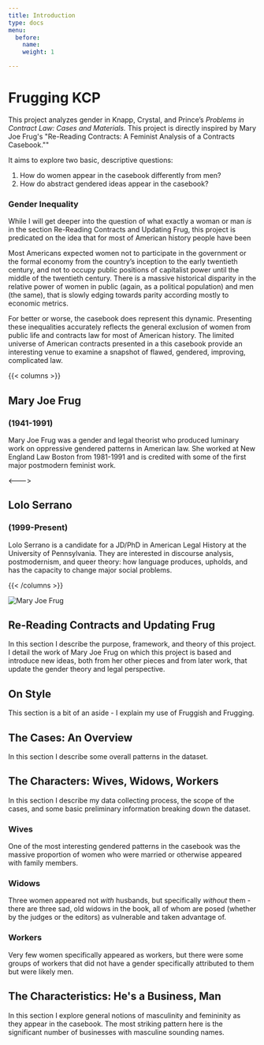 ```yaml
---
title: Introduction
type: docs
menu:
  before:
    name: 
    weight: 1

---
```


# Frugging KCP


This project analyzes gender in Knapp, Crystal, and Prince’s *Problems in Contract Law: Cases and Materials.* This project is directly inspired by Mary Joe Frug's "Re-Reading Contracts: A Feminist Analysis of a Contracts Casebook.""

It aims to explore two basic, descriptive questions: 
1. How do women appear in the casebook differently from men? 
2. How do abstract gendered ideas appear in the casebook? 

### Gender Inequality

While I will get deeper into the question of what exactly a woman or man *is* in the section Re-Reading Contracts and Updating Frug, this project is predicated on the idea that for most of American history people have been 

Most Americans expected women not to participate in the government or the formal economy from the country’s inception to the early twentieth century, and not to occupy public positions of capitalist power until the middle of the twentieth century. There is a massive historical disparity in the relative power of women in public (again, as a political population) and men (the same), that is slowly edging towards parity according mostly to economic metrics. 

For better or worse, the casebook does represent this dynamic. Presenting these inequalities accurately reflects the general exclusion of women from public life and contracts law for most of American history. The limited universe of American contracts presented in a this casebook provide an interesting venue to examine a snapshot of flawed, gendered, improving, complicated law.  

{{< columns >}}
## Mary Joe Frug 
### (1941-1991)

Mary Joe Frug was a gender and legal theorist who produced luminary work on oppressive gendered patterns in American law. She worked at New England Law Boston from 1981-1991 and is credited with some of the first major postmodern feminist work. 

<--->

## Lolo Serrano
### (1999-Present)

Lolo Serrano is a candidate for a JD/PhD in American Legal History at the University of Pennsylvania. They are interested in discourse analysis, postmodernism, and queer theory: how language produces, upholds, and has the capacity to change major social problems. 

{{< /columns >}}

![Mary Joe Frug]('/img/frug1.jpg')

## Re-Reading Contracts and Updating Frug

In this section I describe the purpose, framework, and theory of this project. I detail the work of Mary Joe Frug on which this project is based and introduce new ideas, both from her other pieces and from later work, that update the gender theory and legal perspective. 

## On Style
This section is a bit of an aside - I explain my use of Fruggish and Frugging. 

## The Cases: An Overview
In this section I describe some overall patterns in the dataset. 

## The Characters: Wives, Widows, Workers
In this section I describe my data collecting process, the scope of the cases, and some basic preliminary information breaking down the dataset. 
### Wives
One of the most interesting gendered patterns in the casebook was the massive proportion of women who were married or otherwise appeared with family members. 
### Widows
Three women appeared not *with* husbands, but specifically *without* them - there are three sad, old widows in the book, all of whom are posed (whether by the judges or the editors) as vulnerable and taken advantage of. 
### Workers
Very few women specifically appeared as workers, but there were some groups of workers that did not have a gender specifically attributed to them but were likely men.

## The Characteristics: He's a Business, Man
In this section I explore general notions of masculinity and femininity as they appear in the casebook. The most striking pattern here is the significant number of businesses with masculine sounding names.
